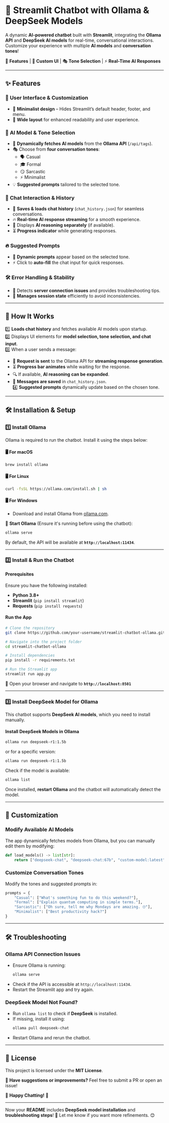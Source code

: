 # 🤖 **Streamlit Chatbot with Ollama & DeepSeek Models**  
A dynamic **AI-powered chatbot** built with **Streamlit**, integrating the **Ollama API** and **DeepSeek AI models** for real-time, conversational interactions. Customize your experience with multiple **AI models** and **conversation tones**!  

🚀 **Features** | 🎨 **Custom UI** | 🎭 **Tone Selection** | ⚡ **Real-Time AI Responses**  

---

## ✨ **Features**  

### 🎨 **User Interface & Customization**  
- 🚀 **Minimalist design** – Hides Streamlit’s default header, footer, and menu.  
- 📏 **Wide layout** for enhanced readability and user experience.  

### 🧠 **AI Model & Tone Selection**  
- 🔄 **Dynamically fetches AI models** from the **Ollama API** (`/api/tags`).  
- 🎭 Choose from **four conversation tones**:  
  - 🗣️ Casual  
  - 🎓 Formal  
  - 😏 Sarcastic  
  - ⚡ Minimalist  
- 💡 **Suggested prompts** tailored to the selected tone.  

### 💬 **Chat Interaction & History**  
- 💾 **Saves & loads chat history** (`chat_history.json`) for seamless conversations.  
- 🔥 **Real-time AI response streaming** for a smooth experience.  
- 🧐 Displays **AI reasoning separately** (if available).  
- ⏳ **Progress indicator** while generating responses.  

### 🔥 **Suggested Prompts**  
- 📝 **Dynamic prompts** appear based on the selected tone.  
- ⚡ Click to **auto-fill** the chat input for quick responses.  

### 🛠 **Error Handling & Stability**  
- 🚧 Detects **server connection issues** and provides troubleshooting tips.  
- 🔄 **Manages session state** efficiently to avoid inconsistencies.  

---

## 🚀 **How It Works**  
1️⃣ **Loads chat history** and fetches available AI models upon startup.  
2️⃣ Displays UI elements for **model selection, tone selection, and chat input**.  
3️⃣ When a user sends a message:  
   - 📨 **Request is sent** to the Ollama API for **streaming response generation**.  
   - ⏳ **Progress bar animates** while waiting for the response.  
   - 🔍 If available, **AI reasoning can be expanded**.  
   - 💾 **Messages are saved** in `chat_history.json`.  
4️⃣ **Suggested prompts** dynamically update based on the chosen tone.  

---

## 🛠 **Installation & Setup**  

### **1️⃣ Install Ollama**  
Ollama is required to run the chatbot. Install it using the steps below:  

#### 🖥 **For macOS**  
```bash
brew install ollama
```
#### 🖥 **For Linux**  
```bash
curl -fsSL https://ollama.com/install.sh | sh
```
#### 🖥 **For Windows**  
- Download and install Ollama from [ollama.com](https://ollama.com).  

🔄 **Start Ollama** (Ensure it's running before using the chatbot):  
```bash
ollama serve
```
By default, the API will be available at **`http://localhost:11434`**.  

---

### **2️⃣ Install & Run the Chatbot**  

#### **Prerequisites**  
Ensure you have the following installed:  
- **Python 3.8+**  
- **Streamlit** (`pip install streamlit`)  
- **Requests** (`pip install requests`)  

#### **Run the App**  
```bash
# Clone the repository
git clone https://github.com/your-username/streamlit-chatbot-ollama.git

# Navigate into the project folder
cd streamlit-chatbot-ollama

# Install dependencies
pip install -r requirements.txt

# Run the Streamlit app
streamlit run app.py
```
🚀 Open your browser and navigate to **`http://localhost:8501`**  

---

### **3️⃣ Install DeepSeek Model for Ollama**  
This chatbot supports **DeepSeek AI models**, which you need to install manually.  

#### **Install DeepSeek Models in Ollama**  
```bash
ollama run deepseek-r1:1.5b
```
or for a specific version:  
```bash
ollama run deepseek-r1:1.5b
```
Check if the model is available:  
```bash
ollama list
```
Once installed, **restart Ollama** and the chatbot will automatically detect the model.  

---

## 🎯 **Customization**  

### **Modify Available AI Models**  
The app dynamically fetches models from Ollama, but you can manually edit them by modifying:  
```python
def load_models() -> list[str]:
    return ["deepseek-chat", "deepseek-chat:67b", "custom-model:latest"]
```

### **Customize Conversation Tones**  
Modify the tones and suggested prompts in:  
```python
prompts = {
    "Casual": ["What's something fun to do this weekend?"],
    "Formal": ["Explain quantum computing in simple terms."],
    "Sarcastic": ["Oh sure, tell me why Mondays are amazing. 🙄"],
    "Minimalist": ["Best productivity hack?"]
}
```

---

## 🛠 **Troubleshooting**  
### **Ollama API Connection Issues**  
- Ensure Ollama is running:  
  ```bash
  ollama serve
  ```
- Check if the API is accessible at `http://localhost:11434`.  
- Restart the Streamlit app and try again.  

### **DeepSeek Model Not Found?**  
- Run `ollama list` to check if **DeepSeek** is installed.  
- If missing, install it using:  
  ```bash
  ollama pull deepseek-chat
  ```
- Restart Ollama and rerun the chatbot.  

---

## 📜 **License**  
This project is licensed under the **MIT License**.  

📢 **Have suggestions or improvements?** Feel free to submit a PR or open an issue!  

🚀 **Happy Chatting!** 🎉  

---

Now your **README** includes **DeepSeek model installation** and **troubleshooting steps**! 🚀 Let me know if you want more refinements. 😊

